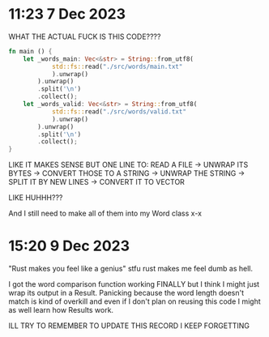 # 11:23 7 Dec 2023 
WHAT THE ACTUAL FUCK IS THIS CODE????
```rust
fn main () {
    let _words_main: Vec<&str> = String::from_utf8(
            std::fs::read("./src/words/main.txt"
            ).unwrap()
        ).unwrap()
        .split('\n')
        .collect();
    let _words_valid: Vec<&str> = String::from_utf8(
            std::fs::read("./src/words/valid.txt"
            ).unwrap()
        ).unwrap()
        .split('\n')
        .collect(); 
}
```

LIKE IT MAKES SENSE BUT ONE LINE TO: READ A FILE -> UNWRAP ITS BYTES -> CONVERT THOSE TO A STRING -> UNWRAP THE STRING -> SPLIT IT BY NEW LINES -> CONVERT IT TO VECTOR

LIKE HUHHH??? 

And I still need to make all of them into my Word class x-x

# 15:20 9 Dec 2023 
"Rust makes you feel like a genius" stfu rust makes me feel dumb as hell.

I got the word comparison function working FINALLY but I think I might just wrap its output in a Result. Panicking because the word length doesn't match is kind of overkill and even if I don't plan on reusing this code I might as well learn how Results work. 

ILL TRY TO REMEMBER TO UPDATE THIS RECORD I KEEP FORGETTING 